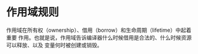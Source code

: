 # 作用域规则

作用域在所有权（ownership）、借用（borrow）和生命周期（lifetime）中起着重要
作用。也就是说，作用域告诉编译器什么时候借用是合法的、什么时候资源可以释放、以及
变量何时被创建或销毁。
